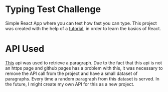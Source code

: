 # Typing Test Challenge
Simple React App where you can test how fast you can type. This project was created with the help of a [tutorial](https://www.youtube.com/watch?v=lNWKVmejuR0&list=PLGyA74h_S9NppHNrzUSjMQbnuHS9jlAcY&ab_channel=TheLeanProgrammer), in order to learn the basics of React.

# API Used
[This](http://metaphorpsum.com/paragraphs/1/9) api was used to retrieve a paragraph. Due to the fact that this api is not an https page and github pages has a problem with this, it was necessary to remove the API call from the project and have a small dataset of paragraphs. Every time a random paragraph from this dataset is served. In the future, I might create my own API for this as a new project.
